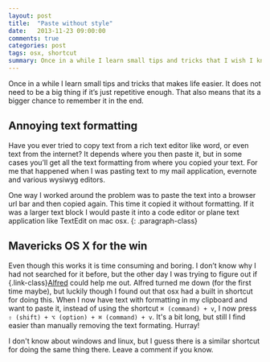 ```yaml
---
layout: post
title:  "Paste without style"
date:   2013-11-23 09:00:00
comments: true
categories: post
tags: osx, shortcut
summary: Once in a while I learn small tips and tricks that I wish I knew before. That happened recently when I figured out how to paste text and at the same time remove text formatting.
---
```


Once in a while I learn small tips and tricks that makes life easier. It does not need to be a big thing if it’s just repetitive enough. That also means that its a bigger chance to remember it in the end.

## Annoying text formatting
Have you ever tried to copy text from a rich text editor like word, or even text from the internet? It depends where you then paste it, but in some cases you’ll get all the text formatting from where you copied your text. For me that happened when I was pasting text to my mail application, evernote and various wysiwyg editors. 

One way I worked around the problem was to paste the text into a browser url bar and then copied again. This time it copied it without formatting. If it was a larger text block I would paste it into a code editor or plane text application like TextEdit on mac osx.
{: .paragraph-class}

## Mavericks OS X for the win
Even though this works it is time consuming and boring. I don’t know why I had not searched for it before, but the other day I was trying to figure out if {.link-class}[Alfred] could help me out. Alfred turned me down (for the first time maybe), but luckily though I found out that osx had a built in shortcut for doing this. When I now have text with formatting in my clipboard and want to paste it, instead of using the shortcut `⌘ (command) + v`, I now press `⇧ (shift) + ⌥ (option) + ⌘ (command) + v`. It's a bit long, but still I find easier than manually removing the text formating. Hurray!

I don't know about windows and linux, but I guess there is a similar shortcut for doing the same thing there. Leave a comment if you know.

[alfred]: http://www.alfredapp.com
